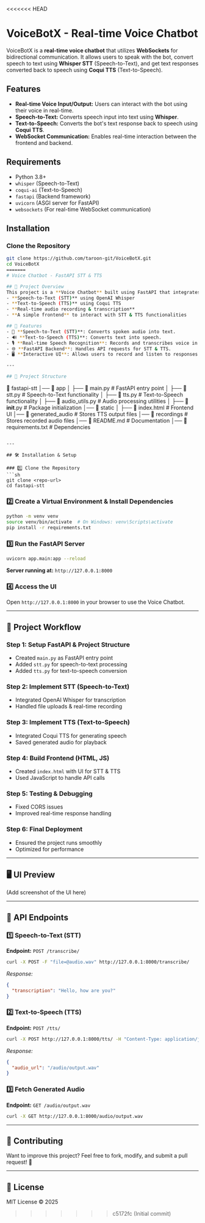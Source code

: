 <<<<<<< HEAD
# VoiceBotX - Real-time Voice Chatbot

VoiceBotX is a **real-time voice chatbot** that utilizes **WebSockets** for bidirectional communication. It allows users to speak with the bot, convert speech to text using **Whisper STT** (Speech-to-Text), and get text responses converted back to speech using **Coqui TTS** (Text-to-Speech).

## Features
- **Real-time Voice Input/Output:** Users can interact with the bot using their voice in real-time.
- **Speech-to-Text:** Converts speech input into text using **Whisper**.
- **Text-to-Speech:** Converts the bot's text response back to speech using **Coqui TTS**.
- **WebSocket Communication:** Enables real-time interaction between the frontend and backend.

## Requirements
- Python 3.8+
- `whisper` (Speech-to-Text)
- `coqui-ai` (Text-to-Speech)
- `fastapi` (Backend framework)
- `uvicorn` (ASGI server for FastAPI)
- `websockets` (For real-time WebSocket communication)

## Installation

### Clone the Repository

```bash
git clone https://github.com/taroon-git/VoiceBotX.git
cd VoiceBotX
=======
# Voice Chatbot - FastAPI STT & TTS

## 📌 Project Overview
This project is a **Voice Chatbot** built using FastAPI that integrates:
- **Speech-to-Text (STT)** using OpenAI Whisper
- **Text-to-Speech (TTS)** using Coqui TTS
- **Real-time audio recording & transcription**
- **A simple frontend** to interact with STT & TTS functionalities

## 🚀 Features
- 🎤 **Speech-to-Text (STT)**: Converts spoken audio into text.
- 🔊 **Text-to-Speech (TTS)**: Converts text into speech.
- 🎙 **Real-time Speech Recognition**: Records and transcribes voice in real time.
- 🌐 **FastAPI Backend**: Handles API requests for STT & TTS.
- 🖥 **Interactive UI**: Allows users to record and listen to responses.

---

## 📁 Project Structure
```
📂 fastapi-stt
│── 📂 app
│   ├── 📜 main.py        # FastAPI entry point
│   ├── 📜 stt.py         # Speech-to-Text functionality
│   ├── 📜 tts.py         # Text-to-Speech functionality
│   ├── 📜 audio_utils.py # Audio processing utilities
│   ├── 📜 __init__.py    # Package initialization
│── 📂 static
│   ├── 🎨 index.html     # Frontend UI
│── 📂 generated_audio    # Stores TTS output files
│── 📂 recordings         # Stores recorded audio files
│── 📜 README.md          # Documentation
│── 📜 requirements.txt   # Dependencies
```

---

## 🛠 Installation & Setup

### 1️⃣ Clone the Repository
```sh
git clone <repo-url>
cd fastapi-stt
```

### 2️⃣ Create a Virtual Environment & Install Dependencies
```sh
python -m venv venv
source venv/bin/activate  # On Windows: venv\Scripts\activate
pip install -r requirements.txt
```

### 3️⃣ Run the FastAPI Server
```sh
uvicorn app.main:app --reload
```
**Server running at:** `http://127.0.0.1:8000`

### 4️⃣ Access the UI
Open `http://127.0.0.1:8000` in your browser to use the Voice Chatbot.

---

## 🔄 Project Workflow
### **Step 1: Setup FastAPI & Project Structure**
- Created `main.py` as FastAPI entry point
- Added `stt.py` for speech-to-text processing
- Added `tts.py` for text-to-speech conversion

### **Step 2: Implement STT (Speech-to-Text)**
- Integrated OpenAI Whisper for transcription
- Handled file uploads & real-time recording

### **Step 3: Implement TTS (Text-to-Speech)**
- Integrated Coqui TTS for generating speech
- Saved generated audio for playback

### **Step 4: Build Frontend (HTML, JS)**
- Created `index.html` with UI for STT & TTS
- Used JavaScript to handle API calls

### **Step 5: Testing & Debugging**
- Fixed CORS issues
- Improved real-time response handling

### **Step 6: Final Deployment**
- Ensured the project runs smoothly
- Optimized for performance

---

## 🖥 UI Preview
(Add screenshot of the UI here)

---

## 🎯 API Endpoints
### 1️⃣ Speech-to-Text (STT)
**Endpoint:** `POST /transcribe/`
```sh
curl -X POST -F "file=@audio.wav" http://127.0.0.1:8000/transcribe/
```
_Response:_
```json
{
  "transcription": "Hello, how are you?"
}
```

### 2️⃣ Text-to-Speech (TTS)
**Endpoint:** `POST /tts/`
```sh
curl -X POST http://127.0.0.1:8000/tts/ -H "Content-Type: application/json" -d '{"text":"Hello!"}'
```
_Response:_
```json
{
  "audio_url": "/audio/output.wav"
}
```

### 3️⃣ Fetch Generated Audio
**Endpoint:** `GET /audio/output.wav`
```sh
curl -X GET http://127.0.0.1:8000/audio/output.wav
```

---

## 🤝 Contributing
Want to improve this project? Feel free to fork, modify, and submit a pull request! 🚀

---

## 📜 License
MIT License © 2025

>>>>>>> c5172fc (Initial commit)

